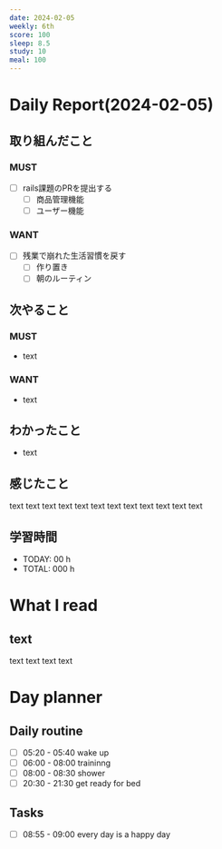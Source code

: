```yaml
---
date: 2024-02-05
weekly: 6th
score: 100
sleep: 8.5
study: 10
meal: 100
---
```

# Daily Report(2024-02-05)
## 取り組んだこと
### MUST
- [ ] rails課題のPRを提出する
	- [ ] 商品管理機能
	- [ ] ユーザー機能
### WANT
- [ ] 残業で崩れた生活習慣を戻す
    - [ ] 作り置き
    - [ ] 朝のルーティン
## 次やること
### MUST
- text
### WANT
- text
## わかったこと
- text
## 感じたこと
text text text text text text text text text text text text
## 学習時間
- TODAY: 00 h
- TOTAL: 000 h
# What I read
## text 
text text text text

# Day planner
## Daily routine
- [ ] 05:20 - 05:40 wake up
- [ ] 06:00 - 08:00 traininng
- [ ] 08:00 - 08:30 shower
- [ ] 20:30 - 21:30 get ready for bed
## Tasks
- [ ] 08:55 - 09:00 every day is a happy day